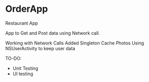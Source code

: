 # OrderApp

Restaurant App

App to Get and Post data using Network call.

Working with Network Calls
Added Singleton
Cache Photos
Using NSUserActivity to keep user data

TO-DO:
- Unit Testing
- UI testing
